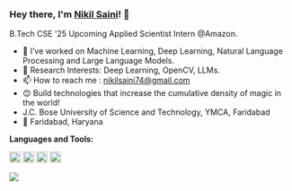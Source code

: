 ### Hey there, I'm [Nikil Saini](https://nikilsaini89.github.io/)! 👋
B.Tech CSE '25
Upcoming Applied Scientist Intern @Amazon.

- 👀 I’ve worked on Machine Learning, Deep Learning, Natural Language Processing and Large Language Models.
- 🌱 Research Interests: Deep Learning, OpenCV, LLMs.
- 📫 How to reach me : nikilsaini74@gmail.com
- 😊 Build technologies that increase the cumulative density of magic in the world!
- J.C. Bose University of Science and Technology, YMCA, Faridabad
- 📍 Faridabad, Haryana
  
**Languages and Tools:**  

<code><img height="20" src="https://engineering.fb.com/wp-content/uploads/2016/05/2000px-Python-logo-notext.svg_.png"></code>
<code><img height="20" src="https://avatars.githubusercontent.com/u/15658638?s=48&v=4"></code>
<code><img height="20" src="https://raw.githubusercontent.com/isocpp/logos/master/cpp_logo.png"></code>
<code><img height="20" src="https://avatars.githubusercontent.com/u/27804?s=48&v=4"></code>


![](https://komarev.com/ghpvc/?username=Satyam-79&color=blueviolet)
<!--
**nikilsaini89/nikilsaini89** is a ✨ _special_ ✨ repository because its `README.md` (this file) appears on your GitHub profile.

Here are some ideas to get you started:

- 🔭 I’m currently working on ...
- 🌱 I’m currently learning Natural Language Processibg
- 👯 I’m looking to collaborate on ...
- 🤔 I’m looking for help with ...
- 💬 Ask me about ...
- 📫 How to reach me: ...
- 😄 Pronouns: ...
- ⚡ Fun fact: ...
-->
